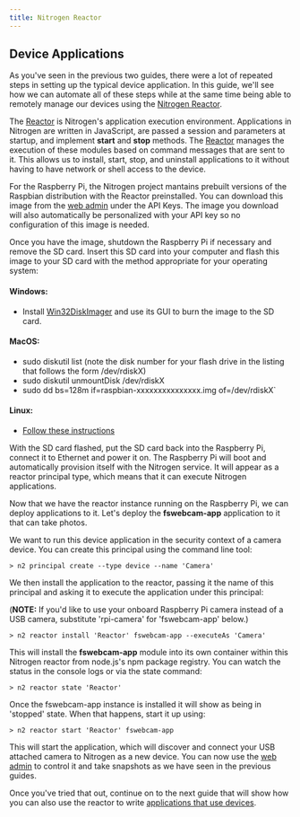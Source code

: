 ```yaml
---
title: Nitrogen Reactor
---
```


## Device Applications

As you've seen in the previous two guides, there were a lot of repeated steps in setting up the typical device application. In this guide, we'll see how we can automate all of these steps while at the same time being able to remotely manage our devices using the [Nitrogen Reactor](/docs/concepts/reactor.md).

The [Reactor](/docs/concepts/reactor.md) is Nitrogen's application execution environment. Applications in Nitrogen are written in JavaScript, are passed a session and parameters at startup, and implement <b>start</b> and <b>stop</b> methods. The [Reactor](/docs/concepts/reactor.md) manages the execution of these modules based on command messages that are sent to it. This allows us to install, start, stop, and uninstall applications to it without having to have network or shell access to the device.

For the Raspberry Pi, the Nitrogen project mantains prebuilt versions of the Raspbian distribution with the Reactor preinstalled. You can download this image from the [web admin](https://admin.nitrogen.io/#/apikeys) under the API Keys. The image you download will also automatically be personalized with your API key so no configuration of this image is needed.

Once you have the image, shutdown the Raspberry Pi if necessary and remove the SD card.  Insert this SD card into your computer and flash this image to your SD card with the method appropriate for your operating system:

#### Windows:
  + Install [Win32DiskImager](http://sourceforge.net/projects/win32diskimager/) and use its GUI to burn the image to the SD card.

#### MacOS:
  + sudo diskutil list (note the disk number for your flash drive in the listing that follows the form /dev/rdiskX)
  + sudo diskutil unmountDisk /dev/rdiskX
  + sudo dd bs=128m if=raspbian-xxxxxxxxxxxxxxx.img of=/dev/rdiskX`

#### Linux:
  + [Follow these instructions](http://xmodulo.com/2013/11/write-raspberry-pi-image-sd-card.html)

With the SD card flashed, put the SD card back into the Raspberry Pi, connect it to Ethernet and power it on. The Raspberry Pi will boot and automatically provision itself with the Nitrogen service. It will appear as a reactor principal type, which means that it can execute Nitrogen applications.

Now that we have the reactor instance running on the Raspberry Pi, we can deploy applications to it. Let's deploy the <b>fswebcam-app</b> application to it that can take photos.

We want to run this device application in the security context of a camera device. You can create this principal using the command line tool:

`> n2 principal create --type device --name 'Camera'`

We then install the application to the reactor, passing it the name of this principal and asking it to execute the application under this principal:

(<b>NOTE:</b> If you'd like to use your onboard Raspberry Pi camera instead of a USB camera, substitute 'rpi-camera' for 'fswebcam-app' below.)

`> n2 reactor install 'Reactor' fswebcam-app --executeAs 'Camera'`

This will install the <b>fswebcam-app</b> module into its own container within this Nitrogen reactor from node.js's npm package registry. You can watch the status in the console logs or via the state command:

`> n2 reactor state 'Reactor'`

Once the fswebcam-app instance is installed it will show as being in 'stopped' state.  When that happens, start it up using:

`> n2 reactor start 'Reactor' fswebcam-app`

This will start the application, which will discover and connect your USB attached camera to Nitrogen as a new device. You can now use the [web admin](https://admin.nitrogen.io) to control it and take snapshots as we have seen in the previous guides.

Once you've tried that out, continue on to the next guide that will show how you can also use the reactor to write [applications that use devices](/guides/apps/timelapse.html).